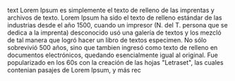 text
Lorem Ipsum es simplemente el texto de relleno de las imprentas y archivos de
texto. Lorem Ipsum ha sido el texto de relleno estándar de las industrias
desde el año 1500, cuando un impresor (N. del T. persona que se dedica a la
imprenta) desconocido usó una galería de textos y los mezcló de tal manera que
logró hacer un libro de textos especimen. No sólo sobrevivió 500 años, sino
que tambien ingresó como texto de relleno en documentos electrónicos, quedando
esencialmente igual al original. Fue popularizado en los 60s con la creación
de las hojas "Letraset", las cuales contenian pasajes de Lorem Ipsum, y más rec
